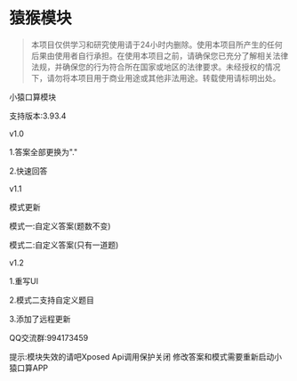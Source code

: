 # 猿猴模块

>本项目仅供学习和研究使用请于24小时内删除。使用本项目所产生的任何后果由使用者自行承担。在使用本项目之前，请确保您已充分了解相关法律法规，并确保您的行为符合所在国家或地区的法律要求。未经授权的情况下，请勿将本项目用于商业用途或其他非法用途。转载使用请标明出处。

小猿口算模块

支持版本:3.93.4

v1.0

1.答案全部更换为"."

2.快速回答

v1.1

模式更新

模式一:自定义答案(题数不变)

模式二:自定义答案(只有一道题)

v1.2

1.重写UI

2.模式二支持自定义题目

3.添加了远程更新

QQ交流群:994173459

提示:模块失效的请吧Xposed Api调用保护关闭
修改答案和模式需要重新启动小猿口算APP
